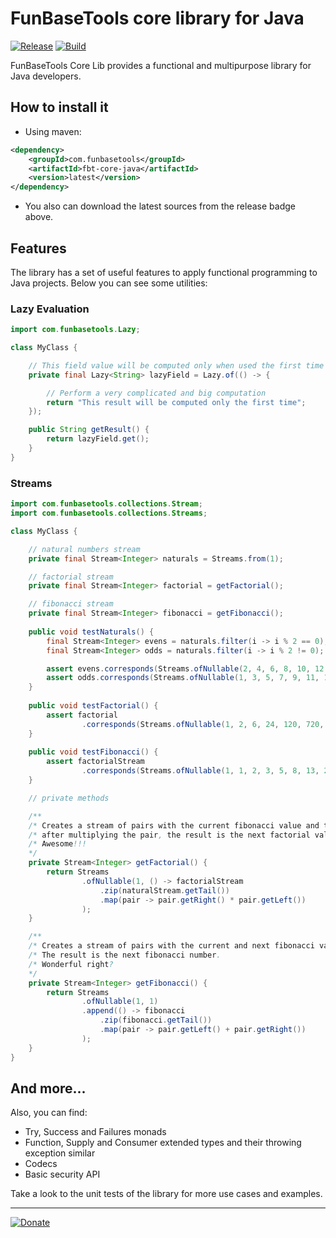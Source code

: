 # FunBaseTools core library for Java

[![Release](https://img.shields.io/github/v/release/funbasetools/fbt-core-java?include_prereleases&label=Release&logo=Github)](https://github.com/funbasetools/fbt-core-java/releases)
[![Build](https://img.shields.io/github/workflow/status/funbasetools/fbt-core-java/Build?label=Build&logo=Github)](https://github.com/funbasetools/fbt-core-java/releases)

FunBaseTools Core Lib provides a functional and multipurpose library for Java developers.

## How to install it

- Using maven:
```xml
<dependency>
    <groupId>com.funbasetools</groupId>
    <artifactId>fbt-core-java</artifactId>
    <version>latest</version>
</dependency>
```
- You also can download the latest sources from the release badge above.

## Features

The library has a set of useful features to apply functional programming to Java projects.
Below you can see some utilities:

### Lazy Evaluation
```java
import com.funbasetools.Lazy;

class MyClass {

    // This field value will be computed only when used the first time
    private final Lazy<String> lazyField = Lazy.of(() -> {

        // Perform a very complicated and big computation
        return "This result will be computed only the first time";
    });

    public String getResult() {
        return lazyField.get();
    }
}
```

### Streams
```java
import com.funbasetools.collections.Stream;
import com.funbasetools.collections.Streams;

class MyClass {

    // natural numbers stream
    private final Stream<Integer> naturals = Streams.from(1);

    // factorial stream
    private final Stream<Integer> factorial = getFactorial();

    // fibonacci stream
    private final Stream<Integer> fibonacci = getFibonacci();
    
    public void testNaturals() {
        final Stream<Integer> evens = naturals.filter(i -> i % 2 == 0);
        final Stream<Integer> odds = naturals.filter(i -> i % 2 != 0);

        assert evens.corresponds(Streams.ofNullable(2, 4, 6, 8, 10, 12, 14, 16, 18, 20));
        assert odds.corresponds(Streams.ofNullable(1, 3, 5, 7, 9, 11, 13, 15, 17, 19));
    }
    
    public void testFactorial() {
        assert factorial
                .corresponds(Streams.ofNullable(1, 2, 6, 24, 120, 720, 5040, 40320, 362880));
    }
    
    public void testFibonacci() {
        assert factorialStream
                .corresponds(Streams.ofNullable(1, 1, 2, 3, 5, 8, 13, 21, 34));
    }

    // private methods    

    /**
    /* Creates a stream of pairs with the current fibonacci value and the next natural number, 
    /* after multiplying the pair, the result is the next factorial value.
    /* Awesome!!!
    */
    private Stream<Integer> getFactorial() {
        return Streams
                .ofNullable(1, () -> factorialStream
                    .zip(naturalStream.getTail())
                    .map(pair -> pair.getRight() * pair.getLeft())
                );
    }

    /**
    /* Creates a stream of pairs with the current and next fibonacci values and then adds the pair values.
    /* The result is the next fibonacci number.
    /* Wonderful right?
    */
    private Stream<Integer> getFibonacci() {
        return Streams
                .ofNullable(1, 1)
                .append(() -> fibonacci
                    .zip(fibonacci.getTail())
                    .map(pair -> pair.getLeft() + pair.getRight())
                );
    }
}
```

## And more...

Also, you can find:

- Try, Success and Failures monads
- Function, Supply and Consumer extended types and their throwing exception similar
- Codecs
- Basic security API

Take a look to the unit tests of the library for more use cases and examples.

-----------------------------------

[![Donate](https://img.shields.io/badge/Donate-PayPal-green.svg)](https://paypal.me/RobertoMartinezB)
